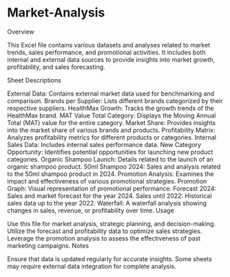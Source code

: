 # Market-Analysis
Overview

This Excel file contains various datasets and analyses related to market trends, sales performance, and promotional activities. It includes both internal and external data sources to provide insights into market growth, profitability, and sales forecasting.

Sheet Descriptions

External Data: Contains external market data used for benchmarking and comparison.
Brands per Supplier: Lists different brands categorized by their respective suppliers.
HealthMax Growth: Tracks the growth trends of the HealthMax brand.
MAT Value Total Category: Displays the Moving Annual Total (MAT) value for the entire category.
Market Share: Provides insights into the market share of various brands and products.
Profitability Matrix: Analyzes profitability metrics for different products or categories.
Internal Sales Data: Includes internal sales performance data.
New Category Opportunity: Identifies potential opportunities for launching new product categories.
Organic Shampoo Launch: Details related to the launch of an organic shampoo product.
50ml Shampoo 2024: Sales and analysis related to the 50ml shampoo product in 2024.
Promotion Analysis: Examines the impact and effectiveness of various promotional strategies.
Promotion Graph: Visual representation of promotional performance.
Forecast 2024: Sales and market forecast for the year 2024.
Sales until 2022: Historical sales data up to the year 2022.
Waterfall: A waterfall analysis showing changes in sales, revenue, or profitability over time.
Usage

Use this file for market analysis, strategic planning, and decision-making.
Utilize the forecast and profitability data to optimize sales strategies.
Leverage the promotion analysis to assess the effectiveness of past marketing campaigns.
Notes

Ensure that data is updated regularly for accurate insights.
Some sheets may require external data integration for complete analysis.

